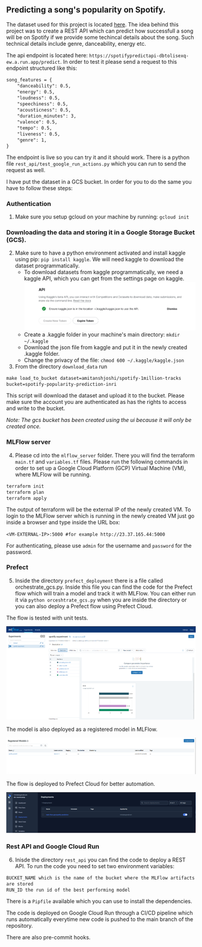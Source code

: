 ## Predicting a song's popularity on Spotify.

The dataset used for this project is located [here](https://www.kaggle.com/datasets/amitanshjoshi/spotify-1million-tracks). The idea behind this project was to create a REST API which can predict how successfull a song will be on Spotify if we provide some techincal details about the song. Such technical details include genre, danceability, energy etc.

The api endpoint is located here: `https://spotifypredictapi-dbtolisexq-ew.a.run.app/predict`. In order to test it please send a request to this endpoint structured like this:
```
song_features = {
    "danceability": 0.5,
    "energy": 0.5,
    "loudness": 0.5,
    "speechiness": 0.5,
    "acousticness": 0.5,
    "duration_minutes": 3,
    "valence": 0.5,
    "tempo": 0.5,
    "liveness": 0.5,
    "genre": 1,
}
```
The endpoint is live so you can try it and it should work. There is a python file `rest_api/test_google_run_actions.py` which you can run to send the request as well.

I have put the dataset in a GCS bucket. In order for you to do
the same you have to follow these steps:


### Authentication

1. Make sure you setup gcloud on your machine by running: `gcloud init`

### Downloading the data and storing it in a Google Storage Bucket (GCS).

2. Make sure to have a python environment activated and install kaggle using pip: `pip install kaggle`. We will need kaggle to download the dataset programmatically.
    - To download datasets from kaggle programmatically, we need a kaggle API, which you can get from the settings page on kaggle.
    ![Image of the settings page.](images/image.png)
    - Create a .kaggle folder in your machine's main directory: `mkdir ~/.kaggle`
    - Download the json file from kaggle and put it in the newly created .kaggle folder.
    - Change the privacy of the file: `chmod 600 ~/.kaggle/kaggle.json`
3. From the directory `download_data` run
```
make load_to_bucket dataset=amitanshjoshi/spotify-1million-tracks bucket=spotify-popularity-prediction-inri
```

This script will download the dataset and upload it to the bucket. Please make sure the account you are authenticated as has the rights to access and write to the bucket.

*Note: The gcs bucket has been created using the ui because it will only be created once.*

### MLFlow server

4. Please cd into the `mlflow_server` folder. There you will find the terraform `main.tf` and `variables.tf` files. Please run the following commands in order to set up a Google Cloud Platform (GCP) Virtual Machine (VM), where MLFlow will be running.
```
terraform init
terraform plan
terraform apply
```
The output of terraform will be the external IP of the newly created VM. To login to the MLFlow server which is running in the newly created VM just go inside a browser and type inside the URL box:

`<VM-EXTERNAL-IP>:5000 #for example http://23.37.165.44:5000`

For authenticating, please use `admin` for the username and `password` for the password.

### Prefect

5. Inside the directory `prefect_deployment` there is a file called orchestrate_gcs.py. Inside this file you can find the code for the Prefect flow which will train a model and track it with MLFlow. You can either run it via `python orceshtrate_gcs.py` when you are inside the directory or you can also deploy a Prefect flow using Prefect Cloud.

The flow is tested with unit tests.

![Depiction of the experiment tracking.](images/image-1.png)

The model is also deployed as a registered model in MLFlow.

![Alt text](images/image-2.png)

The flow is deployed to Prefect Cloud for better automation.

![Alt text](images/image-3.png)
### Rest API and Google Cloud Run

6. Inisde the directory `rest_api` you can find the code to deploy a REST API. To run the code you need to set two environment variables:
```
BUCKET_NAME which is the name of the bucket where the MLFlow artifacts are stored
RUN_ID the run id of the best performing model
```

There is a `Pipfile` available which you can use to install the dependencies.

The code is deployed on Google Cloud Run through a CI/CD pipeline which runs automatically everytime new code is pushed to the main branch of the repository.

There are also pre-commit hooks.

